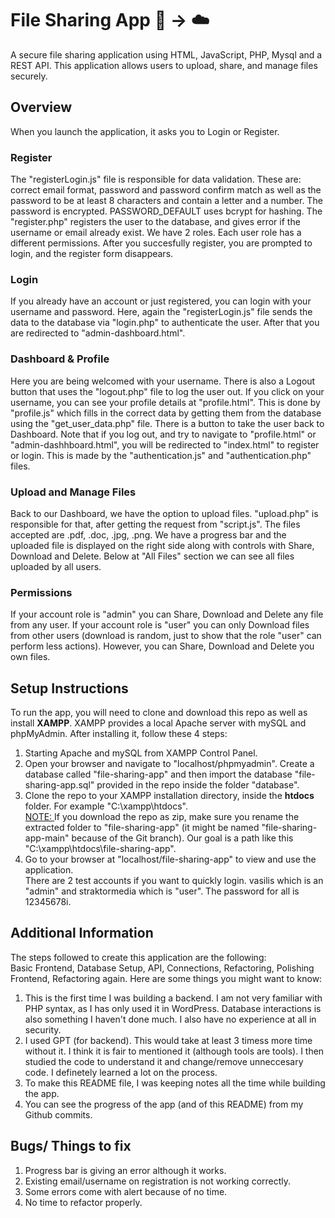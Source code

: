 # File Sharing App :page_facing_up: → :cloud:

A secure file sharing application using HTML, JavaScript, PHP, Mysql and a REST API. This application allows users to upload, share, and manage files securely.

## Overview

When you launch the application, it asks you to Login or Register.

### Register

The "registerLogin.js" file is responsible for data validation. These are: correct email format, password and password confirm match as well as the password to be at least 8 characters and contain a letter and a number. The password is encrypted. PASSWORD_DEFAULT uses bcrypt for hashing. The "register.php" registers the user to the database, and gives error if the username or email already exist.
We have 2 roles. Each user role has a different permissions. After you succesfully register, you are prompted to login, and the register form disappears.

### Login

If you already have an account or just registered, you can login with your username and password. Here, again the "registerLogin.js" file sends the data to the database via "login.php" to authenticate the user. After that you are redirected to "admin-dashboard.html".

### Dashboard & Profile

Here you are being welcomed with your username. There is also a Logout button that uses the "logout.php" file to log the user out. If you click on your username, you can see your profile details at "profile.html". This is done by "profile.js" which fills in the correct data by getting them from the database using the "get_user_data.php" file. There is a button to take the user back to Dashboard. Note that if you log out, and try to navigate to "profile.html" or "admin-dashhboard.html", you will be redirected to "index.html" to register or login. This is made by the "authentication.js" and "authentication.php" files.

### Upload and Manage Files

Back to our Dashboard, we have the option to upload files. "upload.php" is responsible for that, after getting the request from "script.js". The files accepted are .pdf, .doc, .jpg, .png. We have a progress bar and the uploaded file is displayed on the right side along with controls with Share, Download and Delete. Below at "All Files" section we can see all files uploaded by all users.

### Permissions

If your account role is "admin" you can Share, Download and Delete any file from any user. If your account role is "user" you can only Download files from other users (download is random, just to show that the role "user" can perform less actions). However, you can Share, Download and Delete you own files.

## Setup Instructions

To run the app, you will need to clone and download this repo as well as install <b>XAMPP</b>. XAMPP provides a local Apache server with mySQL and phpMyAdmin. After installing it, follow these 4 steps:

1. Starting Apache and mySQL from XAMPP Control Panel.
2. Open your browser and navigate to "localhost/phpmyadmin". Create a database called "file-sharing-app" and then import the database "file-sharing-app.sql" provided in the repo inside the folder "database".
3. Clone the repo to your XAMPP installation directory, inside the <b>htdocs</b> folder. For example "C:\xampp\htdocs".<br>
   <u>NOTE: </u>If you download the repo as zip, make sure you rename the extracted folder to "file-sharing-app" (it might be named "file-sharing-app-main" because of the Git branch). Our goal is a path like this <br> "C:\xampp\htdocs\file-sharing-app".
4. Go to your browser at "localhost/file-sharing-app" to view and use the application. <br>
   There are 2 test accounts if you want to quickly login. vasilis which is an "admin" and straktormedia which is "user". The password for all is 12345678i.

## Additional Information

The steps followed to create this application are the following: <br>
Basic Frontend, Database Setup, API, Connections, Refactoring, Polishing Frontend, Refactoring again. Here are some things you might want to know: <br>

1. This is the first time I was building a backend. I am not very familiar with PHP syntax, as I has only used it in WordPress. Database interactions is also something I haven't done much. I also have no experience at all in security.
2. I used GPT (for backend). This would take at least 3 timess more time without it. I think it is fair to mentioned it (although tools are tools). I then studied the code to understand it and change/remove unneccesary code. I definetely learned a lot on the process.
3. To make this README file, I was keeping notes all the time while building the app.
4. You can see the progress of the app (and of this README) from my Github commits.

## Bugs/ Things to fix

1. Progress bar is giving an error although it works.
2. Existing email/username on registration is not working correctly.
3. Some errors come with alert because of no time.
4. No time to refactor properly.
